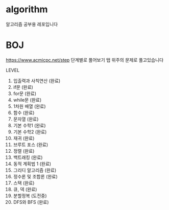 # algorithm
알고리즘 공부용 레포입니다

# BOJ
https://www.acmicpc.net/step
단계별로 풀어보기 탭 위주의 문제로 풀고있습니다

LEVEL
1. 입출력과 사칙연산 (완료)
2. if문  (완료)
3. for문 (완료)
4. while문 (완료)
5. 1차원 배열 (완료)
6. 함수 (완료)
7. 문자열  (완료)
8. 기본 수학1 (완료)
9. 기본 수학2 (완료)
10. 재귀  (완료)
11. 브루트 포스  (완료)
12. 정렬  (완료)
14. 백트래킹  (완료)
15. 동적 계획법 1  (완료)
16. 그리디 알고리즘  (완료)
17. 정수론 및 조합론 (완료)
18. 스택  (완료)
19. 큐, 덱  (완료)
20. 분할정복  (도전중)
24. DFS와 BFS  (완료)
